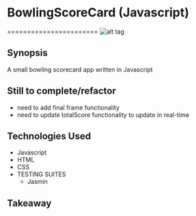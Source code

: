 # BowlingScoreCard (Javascript)
=======================
![alt tag](https://github.com/ddemkiw/BowlingScorecard/blob/master/img/front-page.jpg)

## Synopsis

A small bowling scorecard app written in Javascript

## Still to complete/refactor

- need to add final frame functionality
- need to update totalScore functionality to update in real-time

## Technologies Used

- Javascript
- HTML
- CSS
- TESTING SUITES
  - Jasmin



## Takeaway

 
